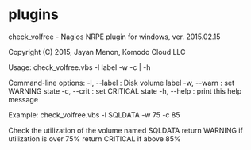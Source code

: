 # plugins

check_volfree - Nagios NRPE plugin for windows, ver. 2015.02.15

Copyright (C) 2015, Jayan Menon, Komodo Cloud LLC

Usage: check_volfree.vbs -l label -w <warn> -c <crit> | -h

Command-line options:
   -l, --label <label>  : Disk volume label
   -w, --warn <warn>    : set WARNING state
   -c, --crit <crit>    : set CRITICAL state
   -h, --help           : print this help message
   

Example:
   check_volfree.vbs -l SQLDATA -w 75 -c 85

   Check the utilization of the volume named SQLDATA
   return WARNING if utilization is over 75%
   return CRITICAL if above 85%
